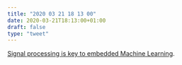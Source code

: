 ```yaml
---
title: "2020 03 21 18 13 00"
date: 2020-03-21T18:13:00+01:00
draft: false
type: "tweet"
---
```


[Signal processing is key to embedded Machine Learning](https://www.edgeimpulse.com/blog/dsp-key-embedded-ml).
